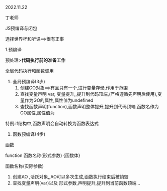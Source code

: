 2022.11.22

丁老师

JS预编译与闭包

选择世界杯和听课==>很有正事

1.预编译

预处理>**代码执行前的准备工作**

全局代码执行和函数调用

1. 全局预编译(3步)
   1. 创建GO对象==>有且只有一个,进行变量存储,作用于范围
   2. 查找变量声明 var, 变量提升,,提升到代码顶端,(严格遵循先声明后使用),变量作为GO的属性,属性值为undefined
   3. 查找函数声明(function),函数声明整体提升,提升到代码顶端,函数名作为GO属性,属性值为

特例:if结构中,函数声明会自动转换为函数表达式

1. 函数预编译(4步)

函数

function 函数名称(形式参数) {函数体}

函数名称(实际参数)

1. 创建AO  ,活跃对象,,AO可以多次生成,函数执行结束后被销毁
2. 查找变量声明(var)以及 形式参数,声明提升,提升到当前函数顶端...